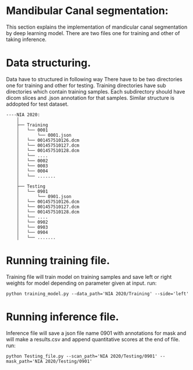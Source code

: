 # Mandibular Canal segmentation:
This section explains the implementation of mandicular canal segmentation by deep learning model. There are two files one for training and other of taking inference.

# Data structuring.
Data have to structured in following way There have to be two directories one for training and other for testing.
Training directories have sub directories which contain training samples.
Each subdirectory should have dicom slices and .json annotation for that samples.
Similar structure is addopted for test dataset.

```
----NIA 2020:
	│
	├── Training
	│   └── 0001
	│       └── 0001.json
	│	└── 001457510126.dcm
	│	└── 001457510127.dcm
	│	└── 001457510128.dcm
	│	└── ....
	│   └── 0002
	│   └── 0003
	│   └── 0004
	│   └── .......
	│
	├── Testing
	│   └── 0901
	│       └── 0901.json
	│	└── 001457510126.dcm
	│	└── 001457510127.dcm
	│	└── 001457510128.dcm
	│	└── ....
	│   └── 0902
	│   └── 0903
	│   └── 0904
	│   └── .......
```

# Running training file.
Training file will train model on training samples and save left or right weights for model depending on parameter given at input.
   run:
   ```shell
   python training_model.py --data_path='NIA 2020/Training' --side='left'
   ```

# Running inference file.
Inference file will save a json file name 0901 with annotations for mask and will make a results.csv and append quantitative scores at the end of file.
   run:
   ```shell
   python Testing_file.py --scan_path='NIA 2020/Testing/0901' --mask_path='NIA 2020/Testing/0901'
   ```
